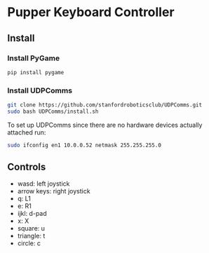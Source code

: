 # Pupper Keyboard Controller

## Install
### Install PyGame
```bash
pip install pygame
```

### Install UDPComms
```bash
git clone https://github.com/stanfordroboticsclub/UDPComms.git
sudo bash UDPComms/install.sh
```

To set up UDPComms since there are no hardware devices actually attached run:

```bash
sudo ifconfig en1 10.0.0.52 netmask 255.255.255.0
```

## Controls
* wasd: left joystick
* arrow keys: right joystick
* q: L1
* e: R1
* ijkl: d-pad
* x: X
* square: u
* triangle: t
* circle: c